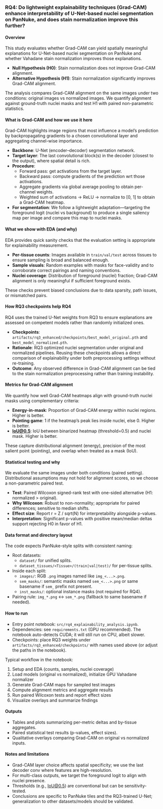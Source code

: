 ### RQ4: Do lightweight explainability techniques (Grad-CAM) enhance interpretability of U-Net-based nuclei segmentation on PanNuke, and does stain normalization improve this further?

#### Overview
This study evaluates whether Grad-CAM can yield spatially meaningful explanations for U-Net-based nuclei segmentation on PanNuke and whether Vahadane stain normalization improves those explanations.

- **Null Hypothesis (H0)**: Stain normalization does not improve Grad-CAM alignment.
- **Alternative Hypothesis (H1)**: Stain normalization significantly improves Grad-CAM alignment.

The analysis compares Grad-CAM alignment on the same images under two conditions: original images vs normalized images. We quantify alignment against ground-truth nuclei masks and test H1 with paired non-parametric statistics.

#### What is Grad-CAM and how we use it here
Grad-CAM highlights image regions that most influence a model’s prediction by backpropagating gradients to a chosen convolutional layer and aggregating channel-wise importance.

- **Backbone**: U-Net (encoder–decoder) segmentation network.
- **Target layer**: The last convolutional block(s) in the decoder (closest to the output), where spatial detail is rich.
- **Procedure**:
  - Forward pass: get activations from the target layer.
  - Backward pass: compute gradients of the prediction wrt those activations.
  - Aggregate gradients via global average pooling to obtain per-channel weights.
  - Weighted sum of activations → ReLU → normalize to [0, 1] to obtain a Grad-CAM heatmap.
- **For segmentation**: We follow a lightweight adaptation—targeting the foreground logit (nuclei vs background) to produce a single saliency map per image and compare this map to nuclei masks.

#### What we show with EDA (and why)
EDA provides quick sanity checks that the evaluation setting is appropriate for explainability measurement.

- **Per-tissue counts**: Images available in `train/val/test` across tissues to ensure sampling is broad and balanced enough.
- **Sample visuals**: Random examples with masks for face-validity and to corroborate correct pairings and naming conventions.
- **Nuclei coverage**: Distribution of foreground (nuclei) fraction; Grad-CAM alignment is only meaningful if sufficient foreground exists.

These checks prevent biased conclusions due to data sparsity, path issues, or mismatched pairs.

#### How RQ3 checkpoints help RQ4
RQ4 uses the trained U-Net weights from RQ3 to ensure explanations are assessed on competent models rather than randomly initialized ones.

- **Checkpoints**: `artifacts/rq3_enhanced/checkpoints/best_model_original.pth` and `best_model_normalized.pth`.
- **Rationale**: RQ3 optimized nuclei segmentation under original and normalized pipelines. Reusing these checkpoints allows a direct comparison of explainability under both preprocessing settings without re-training.
- **Outcome**: Any observed difference in Grad-CAM alignment can be tied to the stain normalization preprocessing rather than training instability.

#### Metrics for Grad-CAM alignment
We quantify how well Grad-CAM heatmaps align with ground-truth nuclei masks using complementary criteria:

- **Energy-in-mask**: Proportion of Grad-CAM energy within nuclei regions. Higher is better.
- **Pointing game**: 1 if the heatmap’s peak lies inside nuclei, else 0. Higher is better.
- **IoU@0.5**: IoU between binarized heatmap (threshold=0.5) and nuclei mask. Higher is better.

These capture distributional alignment (energy), precision of the most salient point (pointing), and overlap when treated as a mask (IoU).

#### Statistical testing and why
We evaluate the same images under both conditions (paired setting). Distributional assumptions may not hold for alignment scores, so we choose a non-parametric paired test.

- **Test**: Paired Wilcoxon signed-rank test with one-sided alternative (H1: normalized > original).
- **Why Wilcoxon**: Robust to non-normality; appropriate for paired differences; sensitive to median shifts.
- **Effect size**: Report r = Z / sqrt(N) for interpretability alongside p-values.
- **Interpretation**: Significant p-values with positive mean/median deltas support rejecting H0 in favor of H1.

#### Data format and directory layout
The code expects PanNuke-style splits with consistent naming:

- Root datasets:
  - `dataset/` for unified splits.
  - `dataset_tissues/<Tissue>/(train|val|test)/` for per-tissue splits.
- Inside each split:
  - `images/`: RGB `.png` images named like `img_<...>.png`.
  - `sem_masks/`: semantic masks named `sem_<...>.png` or same basename if `sem_` prefix not present.
  - `inst_masks/`: optional instance masks (not required for RQ4).
- Pairing rule: `img_*.png` ↔ `sem_*.png` (fallback to same basename if needed).

#### How to run
- Entry point notebook: `src/rq4_explainability_analysis.ipynb`.
- Dependencies: see `requirements.txt` (GPU recommended). The notebook auto-detects CUDA; it will still run on CPU, albeit slower.
- Checkpoints: place RQ3 weights under `artifacts/rq3_enhanced/checkpoints/` with names used above (or adjust the paths in the notebook).

Typical workflow in the notebook:
1) Setup and EDA (counts, samples, nuclei coverage)
2) Load models (original vs normalized), initialize GPU Vahadane normalizer
3) Generate Grad-CAM maps for sampled test images
4) Compute alignment metrics and aggregate results
5) Run paired Wilcoxon tests and report effect sizes
6) Visualize overlays and summarize findings

#### Outputs
- Tables and plots summarizing per-metric deltas and by-tissue aggregates.
- Paired statistical test results (p-values, effect sizes).
- Qualitative overlays comparing Grad-CAM on original vs normalized inputs.

#### Notes and limitations
- Grad-CAM layer choice affects spatial specificity; we use the last decoder conv where features are high-resolution.
- For multi-class outputs, we target the foreground logit to align with nuclei presence.
- Thresholds (e.g., IoU@0.5) are conventional but can be sensitivity-tested.
- Conclusions are specific to PanNuke tiles and the RQ3-trained U-Net; generalization to other datasets/models should be validated.


